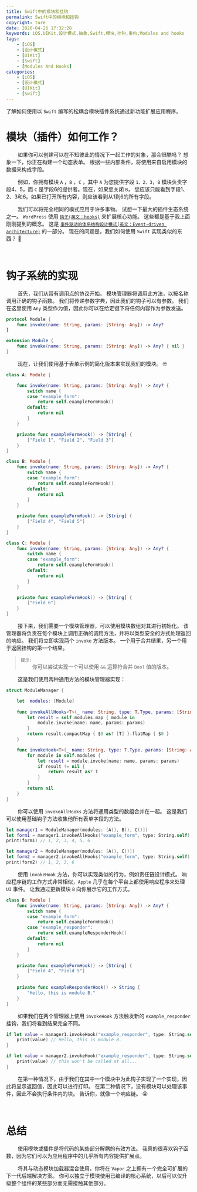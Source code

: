 ```yaml
---
title: Swift中的模块和挂钩
permalink: Swift中的模块和挂钩
copyright: ture
date: 2020-04-26 17:32:28
keywords: iOS,UIKit,设计模式,抽象,Swift,模块,挂钩,重构,Modules and hooks
tags:
    - [iOS]
    - [设计模式]
    - [UIKit]
    - [Swift]
    - [Modules And Hooks]
categories:
    - [iOS]
    - [设计模式]
    - [UIKit]
    - [Swift]
---
```


了解如何使用以 ```Swift``` 编写的松耦合模块插件系统通过新功能扩展应用程序。

# **模块（插件）如何工作？**

&nbsp;&nbsp;&nbsp;&nbsp;&nbsp;&nbsp;&nbsp;&nbsp;如果你可以创建可以在不知彼此的情况下一起工作的对象，那会很酷吗？ 想象一下，你正在构建一个动态表单。 根据一些内部条件，将使用来自启用模块的数据来构成字段。

&nbsp;&nbsp;&nbsp;&nbsp;&nbsp;&nbsp;&nbsp;&nbsp;例如，你拥有模块 ```A``` ，```B``` ，```C``` ，其中 ```A``` 为您提供字段 ```1、2、3```，```B``` 模块负责字段4、5，而 ```C``` 是字段6的提供者。现在，如果您关闭 ```B```， 您应该只能看到字段1、2、3和6。如果已打开所有内容，则应该看到从1到6的所有字段。

&nbsp;&nbsp;&nbsp;&nbsp;&nbsp;&nbsp;&nbsp;&nbsp;我们可以将完全相同的模式应用于许多事物。 试想一下最大的插件生态系统之一。 ```WordPress``` 使用 [```钩子(英文：hooks)```](https://www.sitepoint.com/wordpress-hook-system/ "") 来扩展核心功能。 这些都是基于我上面刚刚提到的概念。 这是 [```事件驱动的体系结构设计模式(英文：Event-driven architecture)```](https://en.wikipedia.org/wiki/Event-driven_architecture "") 的一部分。 现在的问题是，我们如何使用 ```Swift``` 实现类似的东西？ 🤔

<!-- more -->

</br>

# **钩子系统的实现**

&nbsp;&nbsp;&nbsp;&nbsp;&nbsp;&nbsp;&nbsp;&nbsp;首先，我们从带有调用点的协议开始。 模块管理器将调用此方法，以按名称调用正确的钩子函数。 我们将传递参数字典，因此我们的钩子可以有参数。 我们在这里使用 ```Any``` 类型作为值，因此你可以在给定键下将任何内容作为参数发送。

``` Swift
protocol Module {
    func invoke(name: String, params: [String: Any]) -> Any?
}

extension Module {
    func invoke(name: String, params: [String: Any]) -> Any? { nil }
}
```

&nbsp;&nbsp;&nbsp;&nbsp;&nbsp;&nbsp;&nbsp;&nbsp;现在，让我们使用基于表单示例的简化版本来实现我们的模块。 🤓

``` Swift
class A: Module {

    func invoke(name: String, params: [String: Any]) -> Any? {
        switch name {
        case "example_form":
            return self.exampleFormHook()
        default:
            return nil
        }
    }

    private func exampleFormHook() -> [String] {
        ["Field 1", "Field 2", "Field 3"]
    }
}

class B: Module {
    func invoke(name: String, params: [String: Any]) -> Any? {
        switch name {
        case "example_form":
            return self.exampleFormHook()
        default:
            return nil
        }
    }

    private func exampleFormHook() -> [String] {
        ["Field 4", "Field 5"]
    }
}

class C: Module {
    func invoke(name: String, params: [String: Any]) -> Any? {
        switch name {
        case "example_form":
            return self.exampleFormHook()
        default:
            return nil
        }
    }

    private func exampleFormHook() -> [String] {
        ["Field 6"]
    }
}
```

&nbsp;&nbsp;&nbsp;&nbsp;&nbsp;&nbsp;&nbsp;&nbsp;接下来，我们需要一个模块管理器，可以使用模块数组对其进行初始化。 该管理器将负责在每个模块上调用正确的调用方法，并将以类型安全的方式处理返回的响应。 我们将立即实现两个 ```invoke``` 方法版本。 一个用于合并结果，另一个用于返回挂钩的第一个结果。

> ```提示:```\
> &nbsp;&nbsp;&nbsp;&nbsp;&nbsp;&nbsp;&nbsp;&nbsp;你可以尝试实现一个可以使用 ```&&``` 运算符合并 ```Bool``` 值的版本。

&nbsp;&nbsp;&nbsp;&nbsp;&nbsp;&nbsp;&nbsp;&nbsp;这是我们使用两种通用方法的模块管理器实现：

``` Swift
struct ModuleManager {

    let  modules: [Module]
    
    func invokeAllHooks<T>(_ name: String, type: T.Type, params: [String: Any] = [:]) -> [T] {
        let result = self.modules.map { module in
            module.invoke(name: name, params: params)
        }
        return result.compactMap { $0 as? [T] }.flatMap { $0 }
    }

    func invokeHook<T>(_ name: String, type: T.Type, params: [String: Any] = [:]) -> T? {
        for module in self.modules {
            let result = module.invoke(name: name, params: params)
            if result != nil {
                return result as? T
            }
        }
        return nil
    }
}
```

&nbsp;&nbsp;&nbsp;&nbsp;&nbsp;&nbsp;&nbsp;&nbsp;你可以使用 ```invokeAllHooks``` 方法将通用类型的数组合并在一起。 这是我们可以使用基础钩子方法收集他所有表单字段的方法。

``` Swift
let manager1 = ModuleManager(modules: [A(), B(), C()])
let form1 = manager1.invokeAllHooks("example_form", type: String.self)
print(form1) // 1, 2, 3, 4, 5, 6

let manager2 = ModuleManager(modules: [A(), C()])
let form2 = manager2.invokeAllHooks("example_form", type: String.self)
print(form2) // 1, 2, 3, 6
```

&nbsp;&nbsp;&nbsp;&nbsp;&nbsp;&nbsp;&nbsp;&nbsp;使用 ```invokeHook``` 方法，你可以实现类似的行为，例如责任链设计模式。 响应程序链的工作方式非常相似，```Apple``` 几乎在每个平台上都使用响应程序来处理 ```UI``` 事件。 让我通过更新模块 ```B``` 向你展示它的工作方式。

``` Swift
class B: Module {
    func invoke(name: String, params: [String: Any]) -> Any? {
        switch name {
        case "example_form":
            return self.exampleFormHook()
        case "example_responder":
            return self.exampleResponderHook()
        default:
            return nil
        }
    }

    private func exampleFormHook() -> [String] {
        ["Field 4", "Field 5"]
    }
    
    private func exampleResponderHook() -> String {
        "Hello, this is module B."
    }
}
```

&nbsp;&nbsp;&nbsp;&nbsp;&nbsp;&nbsp;&nbsp;&nbsp;如果我们在两个管理器上使用 ```invokeHook``` 方法触发新的 ```example_responder``` 挂钩，我们将看到结果完全不同。

``` Swift
if let value = manager1.invokeHook("example_responder", type: String.self) {
    print(value) // Hello, this is module B.
}

if let value = manager2.invokeHook("example_responder", type: String.self) {
    print(value) // this won't be called at all...
}
```

&nbsp;&nbsp;&nbsp;&nbsp;&nbsp;&nbsp;&nbsp;&nbsp;在第一种情况下，由于我们在其中一个模块中为此钩子实现了一个实现，因此将显示返回值，因此可以进行打印。 在第二种情况下，没有模块可以处理该事件，因此不会执行条件内的块。 告诉你，就像一个响应链。 😜

</br>

# **总结**

&nbsp;&nbsp;&nbsp;&nbsp;&nbsp;&nbsp;&nbsp;&nbsp;使用模块或插件是将代码的某些部分解耦的有效方法。 我真的很喜欢钩子函数，因为它们可以为应用程序中的几乎所有内容提供扩展点。

&nbsp;&nbsp;&nbsp;&nbsp;&nbsp;&nbsp;&nbsp;&nbsp;将其与动态模块加载器混合使用，你将在 ```Vapor``` 之上拥有一个完全可扩展的下一代后端解决方案。 你可以独立于模块使用已编译的核心系统，以后可以仅升级整个组件的某些部分而无需接触其他部分。
